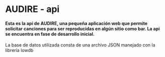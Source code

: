# AUDIRE - api

#### Esta es la api de AUDIRE, una pequeña aplicación web que permite solicitar canciones para ser reproducidas en algún sitio como bar. La api se encuentra en fase de desarrollo inicial.

La base de datos utilizada consta de una archivo JSON manejado con la librería lowdb
